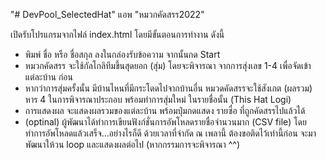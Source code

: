"# DevPool_SelectedHat" 
แอพ "หมวกคัดสรร2022"

เปิดรับโปรแกรมจากไฟล์ index.html โดยมีขั้นตอนการทำงาน ดังนี้
- พิมพ์ ชื่อ หรือ ชื่อสกุล ลงในกล่องรับข้อความ จากนั้นกด Start
- หมวกคัดสรร จะใช้กัลโกลิทึมขึ้นสุดยอก (สุ่ม) โดยจะพิจารณา จากการสุ่งเลข 1-4 เพื่อจัดเข้าแต่ละบ้าน ก่อน
- หากว่าการสุ่มครั้งนั้น มีบ้านไหนที่มีกระโดดไปจากบ้านอื่น หมวดคัดสรรจะใช้สังเกต (ผลรวม) หาร 4 ในการพิจารณาประกอบ พร้อมทำการสุ่มใหม่ ในรายชื่อนั้น (This Hat Logi)
- การแสดงผล จะแสดงผลรวมของแต่ละบ้าน พร้อมปุ่มกดแสดง รายซื่อ ที่ถูกคัดสรรไปแล้วได้
- (optinal) ผู้พัฒนาได้ทำการเขียนฟังก์ชั่นการอัพโหลดรายชื่อจำนวนมาก (CSV file) โดยทำการอัพโหลดแล้วเสร็จ...อย่างไรก็ดี ด้วยเวลาที่จำกัด ณ เพลานี้ ต้องขอติดไว้เท่านี้ก่อน จะมาพัฒนาให้วน loop และแสดงผลต่อไป (หากกรรมการจะพิจารณา ^^)

